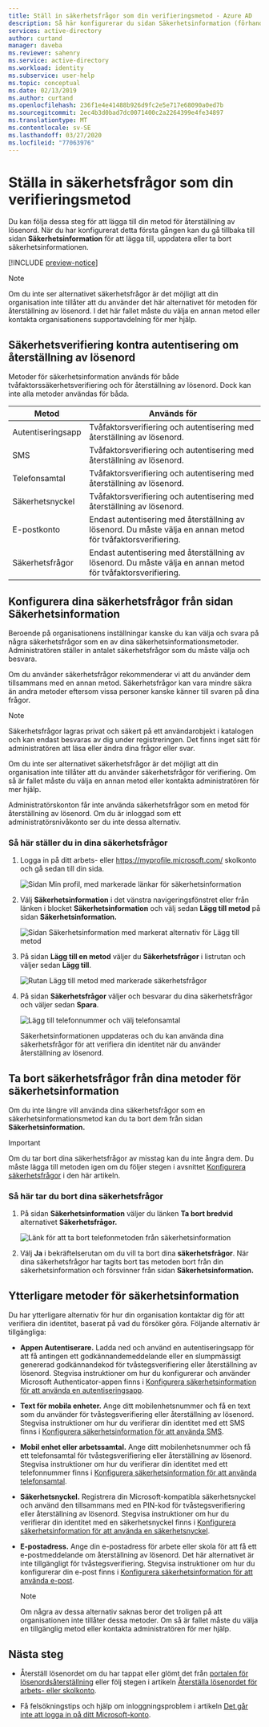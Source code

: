 ```yaml
---
title: Ställ in säkerhetsfrågor som din verifieringsmetod - Azure AD
description: Så här konfigurerar du sidan Säkerhetsinformation (förhandsversion) för att verifiera din identitet med fördefinierade säkerhetsfrågor som verifieringsmetod.
services: active-directory
author: curtand
manager: daveba
ms.reviewer: sahenry
ms.service: active-directory
ms.workload: identity
ms.subservice: user-help
ms.topic: conceptual
ms.date: 02/13/2019
ms.author: curtand
ms.openlocfilehash: 236f1e4e41488b926d9fc2e5e717e68090a0ed7b
ms.sourcegitcommit: 2ec4b3d0bad7dc0071400c2a2264399e4fe34897
ms.translationtype: MT
ms.contentlocale: sv-SE
ms.lasthandoff: 03/27/2020
ms.locfileid: "77063976"
---
```

# <a name="set-up-security-questions-as-your-verification-method"></a>Ställa in säkerhetsfrågor som din verifieringsmetod

Du kan följa dessa steg för att lägga till din metod för återställning av lösenord. När du har konfigurerat detta första gången kan du gå tillbaka till sidan **Säkerhetsinformation** för att lägga till, uppdatera eller ta bort säkerhetsinformationen.

[!INCLUDE [preview-notice](../../../includes/active-directory-end-user-preview-notice-security-info.md)]

>[!Note]
>Om du inte ser alternativet säkerhetsfrågor är det möjligt att din organisation inte tillåter att du använder det här alternativet för metoden för återställning av lösenord. I det här fallet måste du välja en annan metod eller kontakta organisationens supportavdelning för mer hjälp.

## <a name="security-verification-versus-password-reset-authentication"></a>Säkerhetsverifiering kontra autentisering om återställning av lösenord

Metoder för säkerhetsinformation används för både tvåfaktorssäkerhetsverifiering och för återställning av lösenord. Dock kan inte alla metoder användas för båda.

| Metod | Används för |
| ------ | -------- |
| Autentiseringsapp | Tvåfaktorsverifiering och autentisering med återställning av lösenord. |
| SMS | Tvåfaktorsverifiering och autentisering med återställning av lösenord. |
| Telefonsamtal | Tvåfaktorsverifiering och autentisering med återställning av lösenord. |
| Säkerhetsnyckel | Tvåfaktorsverifiering och autentisering med återställning av lösenord. |
| E-postkonto | Endast autentisering med återställning av lösenord. Du måste välja en annan metod för tvåfaktorsverifiering. |
| Säkerhetsfrågor | Endast autentisering med återställning av lösenord. Du måste välja en annan metod för tvåfaktorsverifiering. |

## <a name="set-up-your-security-questions-from-the-security-info-page"></a>Konfigurera dina säkerhetsfrågor från sidan Säkerhetsinformation

Beroende på organisationens inställningar kanske du kan välja och svara på några säkerhetsfrågor som en av dina säkerhetsinformationsmetoder. Administratören ställer in antalet säkerhetsfrågor som du måste välja och besvara.

Om du använder säkerhetsfrågor rekommenderar vi att du använder dem tillsammans med en annan metod. Säkerhetsfrågor kan vara mindre säkra än andra metoder eftersom vissa personer kanske känner till svaren på dina frågor.

> [!Note]
> Säkerhetsfrågor lagras privat och säkert på ett användarobjekt i katalogen och kan endast besvaras av dig under registreringen. Det finns inget sätt för administratören att läsa eller ändra dina frågor eller svar.
>
> Om du inte ser alternativet säkerhetsfrågor är det möjligt att din organisation inte tillåter att du använder säkerhetsfrågor för verifiering. Om så är fallet måste du välja en annan metod eller kontakta administratören för mer hjälp.
>
> Administratörskonton får inte använda säkerhetsfrågor som en metod för återställning av lösenord. Om du är inloggad som ett administratörsnivåkonto ser du inte dessa alternativ.

### <a name="to-set-up-your-security-questions"></a>Så här ställer du in dina säkerhetsfrågor

1. Logga in på ditt arbets- eller https://myprofile.microsoft.com/ skolkonto och gå sedan till din sida.

    ![Sidan Min profil, med markerade länkar för säkerhetsinformation](media/security-info/securityinfo-myprofile-page.png)

2. Välj **Säkerhetsinformation** i det vänstra navigeringsfönstret eller från länken i blocket **Säkerhetsinformation** och välj sedan **Lägg till metod** på sidan **Säkerhetsinformation.**

    ![Sidan Säkerhetsinformation med markerat alternativ för Lägg till metod](media/security-info/securityinfo-myprofile-addmethod-page.png)

3. På sidan **Lägg till en metod** väljer du **Säkerhetsfrågor** i listrutan och väljer sedan **Lägg till**.

    ![Rutan Lägg till metod med markerade säkerhetsfrågor](media/security-info/securityinfo-myprofile-addquestions.png)

4. På sidan **Säkerhetsfrågor** väljer och besvarar du dina säkerhetsfrågor och väljer sedan **Spara**.

    ![Lägg till telefonnummer och välj telefonsamtal](media/security-info/securityinfo-myprofile-securityquestions.png)

    Säkerhetsinformationen uppdateras och du kan använda dina säkerhetsfrågor för att verifiera din identitet när du använder återställning av lösenord.

## <a name="delete-security-questions-from-your-security-info-methods"></a>Ta bort säkerhetsfrågor från dina metoder för säkerhetsinformation

Om du inte längre vill använda dina säkerhetsfrågor som en säkerhetsinformationsmetod kan du ta bort dem från sidan **Säkerhetsinformation.**

>[!Important]
>Om du tar bort dina säkerhetsfrågor av misstag kan du inte ångra dem. Du måste lägga till metoden igen om du följer stegen i avsnittet [Konfigurera säkerhetsfrågor](#set-up-your-security-questions-from-the-security-info-page) i den här artikeln.

### <a name="to-delete-your-security-questions"></a>Så här tar du bort dina säkerhetsfrågor

1. På sidan **Säkerhetsinformation** väljer du länken **Ta bort bredvid** alternativet **Säkerhetsfrågor.**

    ![Länk för att ta bort telefonmetoden från säkerhetsinformation](media/security-info/securityinfo-myprofile-questionsdelete.png)

2. Välj **Ja** i bekräftelserutan om du vill ta bort dina **säkerhetsfrågor**. När dina säkerhetsfrågor har tagits bort tas metoden bort från din säkerhetsinformation och försvinner från sidan **Säkerhetsinformation.**

## <a name="additional-security-info-methods"></a>Ytterligare metoder för säkerhetsinformation

Du har ytterligare alternativ för hur din organisation kontaktar dig för att verifiera din identitet, baserat på vad du försöker göra. Följande alternativ är tillgängliga:

- **Appen Autentiserare.** Ladda ned och använd en autentiseringsapp för att få antingen ett godkännandemeddelande eller en slumpmässigt genererad godkännandekod för tvåstegsverifiering eller återställning av lösenord. Stegvisa instruktioner om hur du konfigurerar och använder Microsoft Authenticator-appen finns i [Konfigurera säkerhetsinformation för att använda en autentiseringsapp](security-info-setup-auth-app.md).

- **Text för mobila enheter.** Ange ditt mobilenhetsnummer och få en text som du använder för tvåstegsverifiering eller återställning av lösenord. Stegvisa instruktioner om hur du verifierar din identitet med ett SMS finns i [Konfigurera säkerhetsinformation för att använda SMS](security-info-setup-text-msg.md).

- **Mobil enhet eller arbetssamtal.** Ange ditt mobilenhetsnummer och få ett telefonsamtal för tvåstegsverifiering eller återställning av lösenord. Stegvisa instruktioner om hur du verifierar din identitet med ett telefonnummer finns i [Konfigurera säkerhetsinformation för att använda telefonsamtal](security-info-setup-phone-number.md).

- **Säkerhetsnyckel.** Registrera din Microsoft-kompatibla säkerhetsnyckel och använd den tillsammans med en PIN-kod för tvåstegsverifiering eller återställning av lösenord. Stegvisa instruktioner om hur du verifierar din identitet med en säkerhetsnyckel finns i [Konfigurera säkerhetsinformation för att använda en säkerhetsnyckel](security-info-setup-security-key.md).

- **E-postadress.** Ange din e-postadress för arbete eller skola för att få ett e-postmeddelande om återställning av lösenord. Det här alternativet är inte tillgängligt för tvåstegsverifiering. Stegvisa instruktioner om hur du konfigurerar din e-post finns i [Konfigurera säkerhetsinformation för att använda e-post](security-info-setup-email.md).

    >[!Note]
    >Om några av dessa alternativ saknas beror det troligen på att organisationen inte tillåter dessa metoder. Om så är fallet måste du välja en tillgänglig metod eller kontakta administratören för mer hjälp.

## <a name="next-steps"></a>Nästa steg

- Återställ lösenordet om du har tappat eller glömt det från [portalen för lösenordsåterställning](https://passwordreset.microsoftonline.com/) eller följ stegen i artikeln [Återställa lösenordet för arbets- eller skolkonto](active-directory-passwords-update-your-own-password.md).

- Få felsökningstips och hjälp om inloggningsproblem i artikeln [Det går inte att logga in på ditt Microsoft-konto](https://support.microsoft.com/help/12429/microsoft-account-sign-in-cant).
